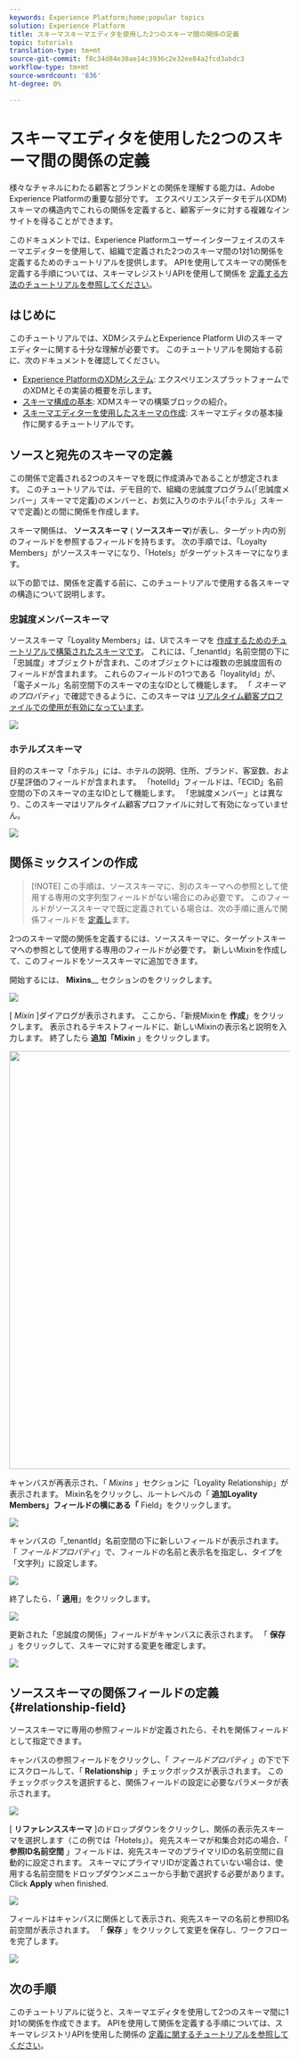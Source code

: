 ```yaml
---
keywords: Experience Platform;home;popular topics
solution: Experience Platform
title: スキーマスキーマエディタを使用した2つのスキーマ間の関係の定義
topic: tutorials
translation-type: tm+mt
source-git-commit: f8c34d84e30ae14c3936c2e32ee84a2fcd3abdc3
workflow-type: tm+mt
source-wordcount: '836'
ht-degree: 0%

---
```



# スキーマエディタを使用した2つのスキーマ間の関係の定義

様々なチャネルにわたる顧客とブランドとの関係を理解する能力は、Adobe Experience Platformの重要な部分です。 エクスペリエンスデータモデル(XDM)スキーマの構造内でこれらの関係を定義すると、顧客データに対する複雑なインサイトを得ることができます。

このドキュメントでは、Experience Platformユーザーインターフェイスのスキーマエディターを使用して、組織で定義された2つのスキーマ間の1対1の関係を定義するためのチュートリアルを提供します。 APIを使用してスキーマの関係を定義する手順については、スキーマレジストリAPIを使用して関係を [定義する方法のチュートリアルを参照してください](relationship-api.md)。

## はじめに

このチュートリアルでは、XDMシステムとExperience Platform UIのスキーマエディターに関する十分な理解が必要です。 このチュートリアルを開始する前に、次のドキュメントを確認してください。

* [Experience PlatformのXDMシステム](../home.md): エクスペリエンスプラットフォームでのXDMとその実装の概要を示します。
* [スキーマ構成の基本](../schema/composition.md): XDMスキーマの構築ブロックの紹介。
* [スキーマエディターを使用したスキーマの作成](create-schema-ui.md): スキーマエディタの基本操作に関するチュートリアルです。

## ソースと宛先のスキーマの定義

この関係で定義される2つのスキーマを既に作成済みであることが想定されます。 このチュートリアルでは、デモ目的で、組織の忠誠度プログラム(「忠誠度メンバー」スキーマで定義)のメンバーと、お気に入りのホテル(「ホテル」スキーマで定義)との間に関係を作成します。

スキーマ関係は、 **ソーススキーマ** ( **ソーススキーマ**)が表し、ターゲット内の別のフィールドを参照するフィールドを持ちます。 次の手順では、「Loyalty Members」がソーススキーマになり、「Hotels」がターゲットスキーマになります。

以下の節では、関係を定義する前に、このチュートリアルで使用する各スキーマの構造について説明します。

### 忠誠度メンバースキーマ

ソーススキーマ「Loyality Members」は、UIでスキーマを [作成するためのチュートリアルで構築されたスキーマです](create-schema-ui.md)。 これには、「\_tenantId」名前空間の下に「忠誠度」オブジェクトが含まれ、このオブジェクトには複数の忠誠度固有のフィールドが含まれます。 これらのフィールドの1つである「loyalityId」が、「電子メール」名前空間下のスキーマの主なIDとして機能します。 「 _スキーマのプロパティ_」で確認できるように、このスキーマは [リアルタイム顧客プロファイルでの使用が有効になっています](../../profile/home.md)。

![](../images/tutorials/relationship/loyalty-members.png)

### ホテルズスキーマ

目的のスキーマ「ホテル」には、ホテルの説明、住所、ブランド、客室数、および星評価のフィールドが含まれます。 「hotelId」フィールドは、「ECID」名前空間の下のスキーマの主なIDとして機能します。 「忠誠度メンバー」とは異なり、このスキーマはリアルタイム顧客プロファイルに対して有効になっていません。

![](../images/tutorials/relationship/hotels.png)

## 関係ミックスインの作成

>[!NOTE] この手順は、ソーススキーマに、別のスキーマへの参照として使用する専用の文字列型フィールドがない場合にのみ必要です。 このフィールドがソーススキーマで既に定義されている場合は、次の手順に進んで関係フィールドを [定義し](#relationship-field)ます。

2つのスキーマ間の関係を定義するには、ソーススキーマに、ターゲットスキーマへの参照として使用する専用のフィールドが必要です。 新しいMixinを作成して、このフィールドをソーススキーマに追加できます。

開始するには、 **Mixins**__ セクションのをクリックします。

![](../images/tutorials/relationship/loyalty-add-mixin.png)

[ _Mixin_ ]ダイアログが表示されます。 ここから、「新規Mixinを **作成**」をクリックします。 表示されるテキストフィールドに、新しいMixinの表示名と説明を入力します。 終了したら **追加「Mixin** 」をクリックします。

<img src="../images/tutorials/relationship/loyalty-create-new-mixin.png" width="750"><br>

キャンバスが再表示され、「 _Mixins_ 」セクションに「Loyality Relationship」が表示されます。 Mixin名をクリックし、ルートレベルの「 **追加Loyality Members」フィールドの横にある「** Field」をクリックします。

![](../images/tutorials/relationship/loyalty-add-field.png)

キャンバスの「\_tenantId」名前空間の下に新しいフィールドが表示されます。 「 _フィールドプロパティ_」で、フィールドの名前と表示名を指定し、タイプを「文字列」に設定します。

![](../images/tutorials/relationship/relationship-field-details.png)

終了したら、「 **適用**」をクリックします。

![](../images/tutorials/relationship/relationship-field-apply.png)

更新された「忠誠度の関係」フィールドがキャンバスに表示されます。 「 **保存** 」をクリックして、スキーマに対する変更を確定します。

![](../images/tutorials/relationship/relationship-field-save.png)

## ソーススキーマの関係フィールドの定義 {#relationship-field}

ソーススキーマに専用の参照フィールドが定義されたら、それを関係フィールドとして指定できます。

キャンバスの参照フィールドをクリックし、「 _フィールドプロパティ_ 」の下で下にスクロールして、「 **Relationship** 」チェックボックスが表示されます。 このチェックボックスを選択すると、関係フィールドの設定に必要なパラメータが表示されます。

![](../images/tutorials/relationship/relationship-checkbox.png)

[ **リファレンススキーマ** ]のドロップダウンをクリックし、関係の表示先スキーマを選択します（この例では「Hotels」）。 宛先スキーマが和集合対応の場合、「 **参照ID名前空間** 」フィールドは、宛先スキーマのプライマリIDの名前空間に自動的に設定されます。 スキーマにプライマリIDが定義されていない場合は、使用する名前空間をドロップダウンメニューから手動で選択する必要があります。 Click **Apply** when finished.

![](../images/tutorials/relationship/reference-schema-id-namespace.png)

フィールドはキャンバスに関係として表示され、宛先スキーマの名前と参照ID名前空間が表示されます。 「 **保存** 」をクリックして変更を保存し、ワークフローを完了します。

![](../images/tutorials/relationship/relationship-save.png)

## 次の手順

このチュートリアルに従うと、スキーマエディタを使用して2つのスキーマ間に1対1の関係を作成できます。 APIを使用して関係を定義する手順については、スキーマレジストリAPIを使用した関係の [定義に関するチュートリアルを参照してください](relationship-api.md)。